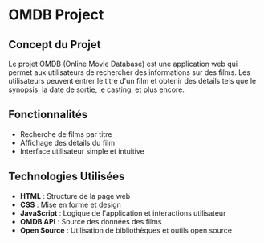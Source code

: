 # OMDB Project


## Concept du Projet

Le projet OMDB (Online Movie Database) est une application web qui permet aux utilisateurs de rechercher des informations sur des films. Les utilisateurs peuvent entrer le titre d'un film et obtenir des détails tels que le synopsis, la date de sortie, le casting, et plus encore.

## Fonctionnalités

- Recherche de films par titre
- Affichage des détails du film
- Interface utilisateur simple et intuitive

## Technologies Utilisées

- **HTML** : Structure de la page web
- **CSS** : Mise en forme et design
- **JavaScript** : Logique de l'application et interactions utilisateur
- **OMDB API** : Source des données des films
- **Open Source** : Utilisation de bibliothèques et outils open source
